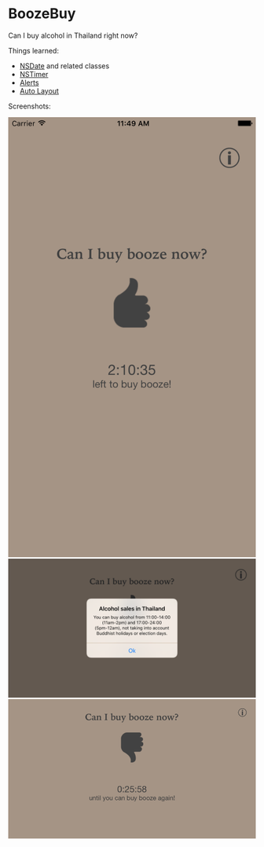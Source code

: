 # BoozeBuy

Can I buy alcohol in Thailand right now?

Things learned:

* [NSDate](https://developer.apple.com/library/ios/documentation/Cocoa/Reference/Foundation/Classes/NSDate_Class/index.html#//apple_ref/occ/cl/NSDate) and related classes
* [NSTimer](https://developer.apple.com/library/ios/documentation/Cocoa/Reference/Foundation/Classes/NSTimer_Class/index.html#//apple_ref/occ/cl/NSTimer)
* [Alerts](https://developer.apple.com/library/ios/documentation/UIKit/Reference/UIAlertController_class/index.html)
* [Auto Layout](https://developer.apple.com/library/ios/documentation/UserExperience/Conceptual/AutolayoutPG/index.html)

Screenshots:

![BoozeBuy](/BoozeBuy/screenshots/boozebuy.png?raw=true)
![BoozeBuy alert](/BoozeBuy/screenshots/boozebuy_alert.png?raw=true)
![BoozeBuy landscape mode](/BoozeBuy/screenshots/boozebuy_landscape.png?raw=true)
